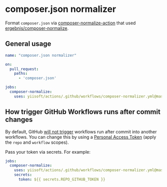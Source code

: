 # composer.json normalizer

Format `composer.json` via [composer-normalize-action](https://github.com/marketplace/actions/composer-normalize-action)
that used [ergebnis/composer-normalize](https://github.com/ergebnis/composer-normalize).

## General usage

```yml
name: "composer.json normalizer"

on:
  pull_request:
    paths:
      - 'composer.json'

jobs:
  composer-normalize:
    uses: yiisoft/actions/.github/workflows/composer-normalizer.yml@master
```

## How trigger GitHub Workflows runs after commit changes

By default, GitHub
[will not trigger](https://docs.github.com/en/actions/security-guides/automatic-token-authentication#using-the-github_token-in-a-workflow)
workflows run after commit into another workflows. You can change this by using a
[Personal Access Token](https://docs.github.com/en/authentication/keeping-your-account-and-data-secure/managing-your-personal-access-tokens)
(apply the `repo` and `workflow` scopes).

Pass your token via secrets. For example:

```yml
jobs:
  composer-normalize:
    uses: yiisoft/actions/.github/workflows/composer-normalizer.yml@master
    secrets:
      token: ${{ secrets.REPO_GITHUB_TOKEN }}
```
